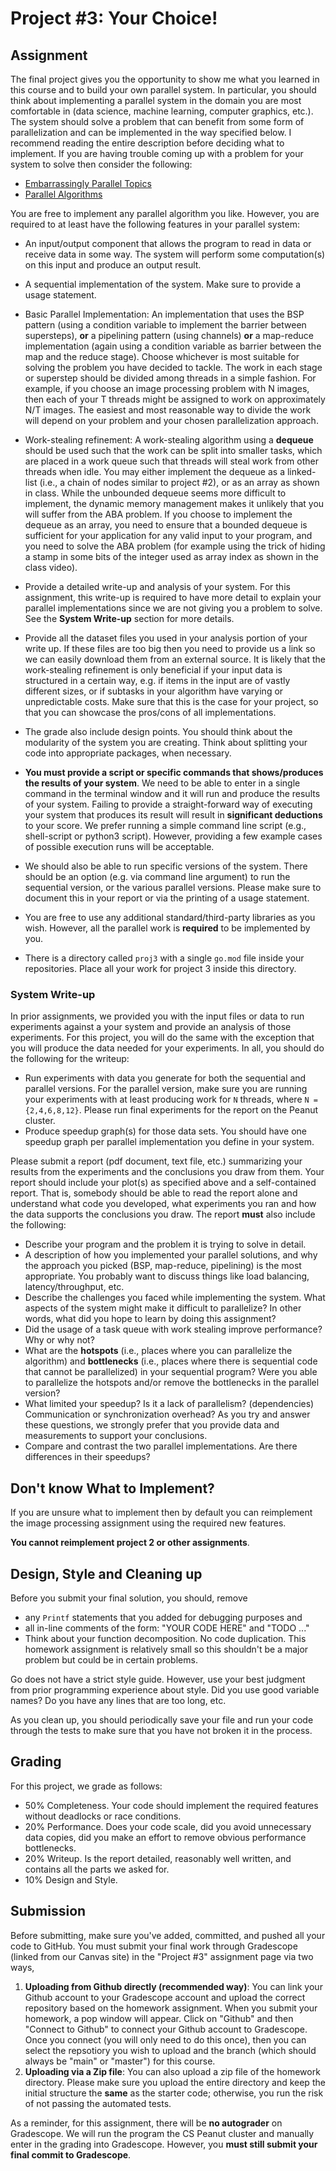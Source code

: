 # Project \#3: Your Choice!

## Assignment

The final project gives you the opportunity to show me what you learned
in this course and to build your own parallel system. In particular, you
should think about implementing a parallel system in the domain you are
most comfortable in (data science, machine learning, computer graphics,
etc.). The system should solve a problem that can benefit from some form
of parallelization and can be implemented in the way specified below.
I recommend reading the entire description before deciding what to implement.
If you are having trouble coming up with a problem for your system to
solve then consider the following:

-   [Embarrassingly Parallel
    Topics](https://en.wikipedia.org/wiki/Embarrassingly_parallel)
-   [Parallel
    Algorithms](https://en.wikipedia.org/wiki/Parallel_computing#Algorithmic_methods)

You are free to implement any parallel algorithm you like. However, you
are required to at least have the following features in your parallel
system:

-   An input/output component that allows the program to read in data or
    receive data in some way. The system will perform some
    computation(s) on this input and produce an output result.

-   A sequential implementation of the system. Make sure to provide a
    usage statement.

-   Basic Parallel Implementation: An implementation that uses the BSP
    pattern (using a condition variable to implement the barrier between
    supersteps), **or** a pipelining pattern (using channels) **or** a
    map-reduce implementation (again using a condition variable as barrier
    between the map and the reduce stage). Choose whichever is most suitable
    for solving the problem you have decided to tackle. The work in each
    stage or superstep should be divided among threads in a simple fashion.
    For example, if you choose an image processing problem with N images,
    then each of your T threads might be assigned to work on approximately
    N/T images. The easiest and most reasonable way to divide the work will
    depend on your problem and your chosen parallelization approach.

-   Work-stealing refinement: A work-stealing algorithm using a **dequeue**
    should be used such that the work can be split into smaller tasks, which
    are placed in a work queue such that threads will steal work from other threads
    when idle. You may either implement the dequeue as a linked-list (i.e., a chain
    of nodes similar to project \#2), or as an array as shown in class. While the
    unbounded dequeue seems more difficult to implement, the dynamic memory
    management makes it unlikely that you will suffer from the ABA problem. If you
    choose to implement the dequeue as an array, you need to ensure that a bounded
    dequeue is sufficient for your application for any valid input to your program,
    and you need to solve the ABA problem (for example using the trick of hiding a
    stamp in some bits of the integer used as array index as shown in the class
    video).

-   Provide a detailed write-up and analysis of your system. For this
    assignment, this write-up is required to have more detail to explain
    your parallel implementations since we are not giving you a problem
    to solve. See the **System Write-up** section for more details.

-   Provide all the dataset files you used in your analysis portion of
    your write up. If these files are too big then you need to provide us
    a link so we can easily download them from an external source.
    It is likely that the work-stealing refinement is only beneficial if your
    input data is structured in a certain way, e.g. if items in the input are of vastly
    different sizes, or if subtasks in your algorithm have varying or unpredictable costs.
    Make sure that this is the case for your project, so that you can showcase the pros/cons of all implementations.

-   The grade also include design points. You should think about the
    modularity of the system you are creating. Think about splitting
    your code into appropriate packages, when necessary.

-   **You must provide a script or specific commands that shows/produces
    the results of your system**. We need to be able to enter in a
    single command in the terminal window and it will run and produce
    the results of your system. Failing to provide a straight-forward
    way of executing your system that produces its result will result in
    **significant deductions** to your score. We prefer running a simple
    command line script (e.g., shell-script or python3 script). However,
    providing a few example cases of possible execution runs will be
    acceptable.

-   We should also be able to run specific versions of the system. There
    should be an option (e.g. via command line argument) to run the
    sequential version, or the various parallel versions. Please make
    sure to document this in your report or via the printing of a usage
    statement.

-   You are free to use any additional standard/third-party libraries as
    you wish. However, all the parallel work is **required** to be
    implemented by you.

-   There is a directory called `proj3` with a single `go.mod` file
    inside your repositories. Place all your work for project 3 inside
    this directory.

### System Write-up

In prior assignments, we provided you with the input files or data to
run experiments against a your system and provide an analysis of those
experiments. For this project, you will do the same with the exception
that you will produce the data needed for your experiments. In all, you
should do the following for the writeup:

-   Run experiments with data you generate for both the sequential and
    parallel versions. For
    the parallel version, make sure you are running your experiments
    with at least producing work for `N` threads, where
    `N = {2,4,6,8,12}`. Please run final experiments for the report on
    the Peanut cluster.
-   Produce speedup graph(s) for those data sets. You should have one
    speedup graph per parallel implementation you define in your system.

Please submit a report (pdf document, text file, etc.) summarizing your
results from the experiments and the conclusions you draw from them.
Your report should include your plot(s) as specified above and a
self-contained report. That is, somebody should be able to read the
report alone and understand what code you developed, what experiments
you ran and how the data supports the conclusions you draw. The report
**must** also include the following:

-   Describe your program and the problem it is trying to solve in detail.
-   A description of how you implemented your parallel solutions, and why
    the approach you picked (BSP, map-reduce, pipelining) is the most appropriate. You probably
    want to discuss things like load balancing, latency/throughput, etc.
-   Describe the challenges you faced while implementing the system.
    What aspects of the system might make it difficult to parallelize?
    In other words, what did you hope to learn by doing this assignment?
-   Did the usage of a task queue with work stealing improve performance?
    Why or why not?
-   What are the **hotspots** (i.e., places where you can parallelize
    the algorithm) and **bottlenecks** (i.e., places where there is
    sequential code that cannot be parallelized) in your sequential
    program? Were you able to parallelize the hotspots and/or remove the
    bottlenecks in the parallel version?
-   What limited your speedup? Is it a lack of parallelism?
    (dependencies) Communication or synchronization overhead? As you try
    and answer these questions, we strongly prefer that you provide data
    and measurements to support your conclusions.
-   Compare and contrast the two parallel implementations. Are there
    differences in their speedups?

## Don't know What to Implement?

If you are unsure what to implement then by default you can reimplement
the image processing assignment using the required new features.

**You cannot reimplement project 2 or other assignments**.

## Design, Style and Cleaning up

Before you submit your final solution, you should, remove

-   any `Printf` statements that you added for debugging purposes and
-   all in-line comments of the form: "YOUR CODE HERE" and "TODO ..."
-   Think about your function decomposition. No code duplication. This
    homework assignment is relatively small so this shouldn't be a major
    problem but could be in certain problems.

Go does not have a strict style guide. However, use your best judgment
from prior programming experience about style. Did you use good variable
names? Do you have any lines that are too long, etc.

As you clean up, you should periodically save your file and run your
code through the tests to make sure that you have not broken it in the
process.

## Grading

For this project, we grade as follows:
 - 50% Completeness. Your code should implement the required features without deadlocks or race conditions.
 - 20% Performance. Does your code scale, did you avoid unnecessary data copies, did you make an effort to remove obvious performance bottlenecks.
 - 20% Writeup. Is the report detailed, reasonably well written, and contains all the parts we asked for.
 - 10% Design and Style.

## Submission

Before submitting, make sure you've added, committed, and pushed all
your code to GitHub. You must submit your final work through Gradescope
(linked from our Canvas site) in the "Project \#3" assignment page via
two ways,

1.  **Uploading from Github directly (recommended way)**: You can link
    your Github account to your Gradescope account and upload the
    correct repository based on the homework assignment. When you submit
    your homework, a pop window will appear. Click on "Github" and then
    "Connect to Github" to connect your Github account to Gradescope.
    Once you connect (you will only need to do this once), then you can
    select the repsotiory you wish to upload and the branch (which
    should always be "main" or "master") for this course.
2.  **Uploading via a Zip file**: You can also upload a zip file of the
    homework directory. Please make sure you upload the entire directory
    and keep the initial structure the **same** as the starter code;
    otherwise, you run the risk of not passing the automated tests.

As a reminder, for this assignment, there will be **no autograder** on
Gradescope. We will run the program the CS Peanut cluster and manually
enter in the grading into Gradescope. However, you **must still submit
your final commit to Gradescope**.

